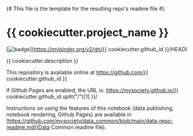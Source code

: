 {# This file is the template for the resulting repo's readme file #}
# {{ cookiecutter.project_name }}

[![badge](https://mybinder.org/badge.svg)](https://mybinder.org/v2/gh/{{ cookiecutter.github_id }}/HEAD)

{{ cookiecutter.description }}

This repository is available online at https://github.com/{{ cookiecutter.github_id }}

If Github Pages are enabled, the URL is: https://mysociety.github.io/{{ cookiecutter.github_id.split("/")[1] }}/

Instructions on using the features of this notebook (data publishing, notebook rendering, Github Pages) are available in [https://github.com/mysociety/data_common/blob/main/data-repo-readme.md](Data Common readme file).